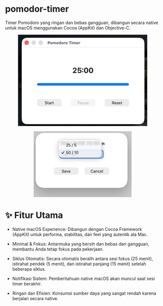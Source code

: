 # pomodor-timer

Timer Pomodoro yang ringan dan bebas gangguan, dibangun secara native untuk macOS menggunakan Cocoa (AppKit) dan Objective-C.

<p align="center">
<a href="https://andiahmads.github.io/pomodoro-timer/"><img src="./assets/first_page.png"></a>
</p>

<p align="center">
<a href="https://andiahmads.github.io/pomodoro-timer/"><img src="./assets/setting_page.png"></a>
</p>


# ✨ Fitur Utama
- Native macOS Experience: Dibangun dengan Cocoa Framework (AppKit) untuk performa, stabilitas, dan feel yang autentik ala Mac.

- Minimal & Fokus: Antarmuka yang bersih dan bebas dari gangguan, membantu Anda tetap fokus pada pekerjaan.

- Siklus Otomatis: Secara otomatis beralih antara sesi fokus (25 menit), istirahat pendek (5 menit), dan istirahat panjang (15 menit) setelah beberapa siklus.

- Notifikasi Sistem: Pemberitahuan native macOS akan muncul saat sesi timer berakhir.

- Ringan dan Efisien: Konsumsi sumber daya yang sangat rendah karena berjalan secara native.




